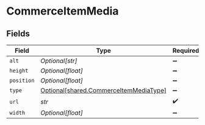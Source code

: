 # CommerceItemMedia


## Fields

| Field                                                                                  | Type                                                                                   | Required                                                                               | Description                                                                            |
| -------------------------------------------------------------------------------------- | -------------------------------------------------------------------------------------- | -------------------------------------------------------------------------------------- | -------------------------------------------------------------------------------------- |
| `alt`                                                                                  | *Optional[str]*                                                                        | :heavy_minus_sign:                                                                     | N/A                                                                                    |
| `height`                                                                               | *Optional[float]*                                                                      | :heavy_minus_sign:                                                                     | N/A                                                                                    |
| `position`                                                                             | *Optional[float]*                                                                      | :heavy_minus_sign:                                                                     | N/A                                                                                    |
| `type`                                                                                 | [Optional[shared.CommerceItemMediaType]](../../models/shared/commerceitemmediatype.md) | :heavy_minus_sign:                                                                     | N/A                                                                                    |
| `url`                                                                                  | *str*                                                                                  | :heavy_check_mark:                                                                     | N/A                                                                                    |
| `width`                                                                                | *Optional[float]*                                                                      | :heavy_minus_sign:                                                                     | N/A                                                                                    |